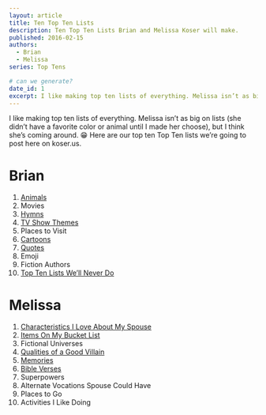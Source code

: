 ```yaml
---
layout: article
title: Ten Top Ten Lists
description: Ten Top Ten Lists Brian and Melissa Koser will make.
published: 2016-02-15
authors:
  - Brian
  - Melissa
series: Top Tens

# can we generate?
date_id: 1
excerpt: I like mak­ing top ten lists of every­thing. Melissa is­n’t as big on lists (she did­n’t have a fa­vorite color or an­i­mal un­til I made her choose), but I think she’s com­ing around.
---
```

I like making top ten lists of everything. Melissa isn’t as big on lists (she didn’t have a favorite color or animal until I made her choose), but I think she’s coming around. 😁 Here are our top ten Top Ten lists we’re going to post here on koser.us.

# Brian  
1. [Animals](https://tto.koser.us/episodes/014-animals/)
2. Movies
3. [Hymns](https://tto.koser.us/episodes/018-hymns/)
4. [TV Show Themes](https://tto.koser.us/episodes/096-tv-show-intros/)
5. Places to Visit
6. [Cartoons](https://tto.koser.us/episodes/108-animated-shows/)
7. [Quotes](https://tto.koser.us/episodes/044-pop-culture-quotes/)
8. Emoji
9. Fiction Authors
10. [Top Ten Lists We’ll Never Do](https://tto.koser.us/episodes/013-top-ten-lists-well-never-do/)

# Melissa  
1. [Characteristics I Love About My Spouse](/article/2016/03/04/1/ten-characteristics-of-my-spouse)
2. [Items On My Bucket List](https://tto.koser.us/episodes/021-bucket-list-experiences/)
3. Fictional Universes
4. [Qualities of a Good Villain](https://tto.koser.us/episodes/004-villains/)
5. [Memories](https://tto.koser.us/episodes/019-memories/)
6. [Bible Verses](https://tto.koser.us/episodes/047-bible-verses/)
7. Superpowers
8. Alternate Vocations Spouse Could Have
9. Places to Go
10. Activities I Like Doing
